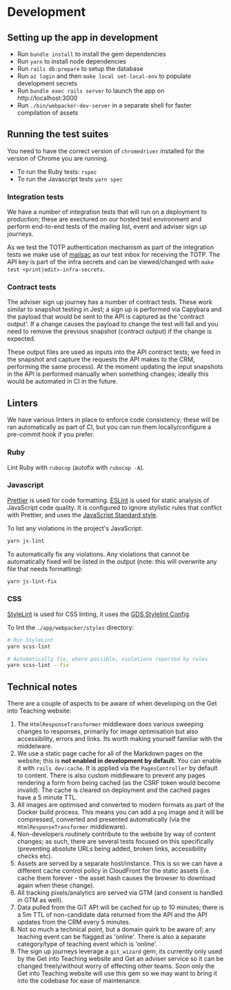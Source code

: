 # Development

## Setting up the app in development

* Run `bundle install` to install the gem dependencies
* Run `yarn` to install node dependencies
* Run `rails db:prepare` to setup the database
* Run `az login` and then `make local set-local-env` to populate development secrets
* Run `bundle exec rails server` to launch the app on http://localhost:3000
* Run `./bin/webpacker-dev-server` in a separate shell for faster compilation of assets

## Running the test suites

You need to have the correct version of `chromedriver` installed for the version of Chrome you are running.

* To run the Ruby tests: `rspec`
* To run the Javascript tests `yarn spec`

### Integration tests

We have a number of integration tests that will run on a deployment to production; these are exectured on our hosted test environment and perform end-to-end tests of the mailing list, event and adviser sign up journeys.

As we test the TOTP authentication mechanism as part of the integration tests we make use of [mailsac](https://mailsac.com/) as our test inbox for receiving the TOTP. The API key is part of the infra secrets and can be viewed/changed with `make test <print|edit>-infra-secrets`.

### Contract tests

The adviser sign up journey has a number of contract tests. These work similar to snapshot testing in Jest; a sign up is performed via Capybara and the payload that would be sent to the API is captured as the 'contract output'. If a change causes the payload to change the test will fail and you need to remove the previous snapshot (contract output) if the change is expected.

These output files are used as inputs into the API contract tests; we feed in the snapshot and capture the requests the API makes to the CRM, performing the same process). At the moment updating the input snapshots in the API is performed manually when something changes; ideally this would be automated in CI in the future.

## Linters

We have various linters in place to enforce code consistency; these will be ran automatically as part of CI, but you can run them locally/configure a pre-commit hook if you prefer.

### Ruby

Lint Ruby with `rubocop` (autofix with `rubocop -A`).

### Javascript

[Prettier](https://prettier.io/) is used for code formatting. [ESLint](https://eslint.org/) is used for static analysis of JavaScript code quality. It is configured to ignore stylistic rules that conflict with Prettier, and uses the [JavaScript Standard style](https://standardjs.com/).

To list any violations in the project's JavaScript:

```bash
yarn js-lint
```

To automatically fix any violations. Any violations that cannot be automatically fixed will be listed in the output (note: this will overwrite any file that needs formatting):

```bash
yarn js-lint-fix
```

### CSS

[StyleLint](https://stylelint.io/) is used for CSS linting, it uses the [GDS Stylelint Config](https://github.com/alphagov/stylelint-config-gds).

To lint the `./app/webpacker/styles` directory:

```bash
# Run StyleLint
yarn scss-lint

# Automatically fix, where possible, violations reported by rules
yarn scss-lint --fix
```

## Technical notes

There are a couple of aspects to be aware of when developing on the Get into Teaching website:

1. The `HtmlResponseTransformer` middleware does various sweeping changes to responses, primarily for image optimisation but also accessibility, errors and links. Its worth making yourself familiar with the middelware.
1. We use a static page cache for all of the Markdown pages on the website; this is **not enabled in development by default**. You can enable it with `rails dev:cache`. It is applied via the `PagesController` by default to content. There is also custom middleware to prevent any pages rendering a form from being cached (as the CSRF token would become invalid). The cache is cleared on deployment and the cached pages have a 5 minute TTL.
1. All images are optimised and converted to modern formats as part of the Docker build process. This means you can add a `png` image and it will be compressed, converted and presented automatically (via the `HtmlResponseTransformer` middleware).
1. Non-developers routinely contribute to the website by way of content changes; as such, there are several tests focused on this specifically (preventing absolute URLs being added, broken links, accessibility checks etc).
1. Assets are served by a separate host/instance. This is so we can have a different cache control policy in CloudFront for the static assets (i.e. cache them forever - the asset hash causes the browser to download again when these change).
1. All tracking pixels/analytics are served via GTM (and consent is handled in GTM as well).
1. Data pulled from the GiT API will be cached for up to 10 minutes; there is a 5m TTL of non-candidate data returned from the API and the API updates from the CRM every 5 minutes.
1. Not so much a technical point, but a domain quirk to be aware of; any teaching event can be flagged as 'online'. There is also a separate category/type of teaching event which is 'online'.
1. The sign up journeys leverage a `git_wizard` gem; its currently only used by the Get into Teaching website and Get an adviser service so it can be changed freely/without worry of effecting other teams. Soon only the Get into Teaching website will use this gem so we may want to bring it into the codebase for ease of maintenance.
